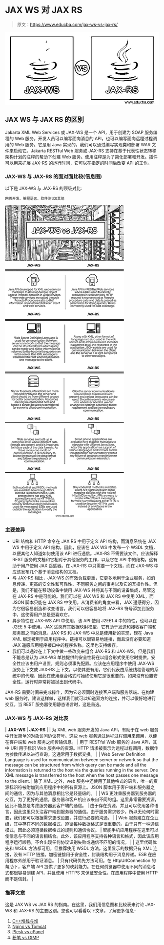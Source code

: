 # JAX WS 对 JAX RS

> 原文：<https://www.educba.com/jax-ws-vs-jax-rs/>

![JAX-WS vs JAX-RS](img/0c56d13f3b433803354a715edbcbdf87.png)



## JAX WS 与 JAX RS 的区别

Jakarta XML Web Services 或 JAX-WS 是一个 API，用于创建为 SOAP 服务编程的 Web 服务。开发人员可以编写面向消息的 API，也可以编写面向远程过程调用的 Web 服务。它是用 Java 实现的，我们可以通过编写实现类和部署 WAR 文件来启动它。Jakarta RESTful Web 服务或 JAX-RS 支持在基于代表性状态转移架构计划的注释的帮助下创建 Web 服务。使用注释是为了简化部署和开发。插件可以用来扩展 JAX-RS 的运行时间，它可以在指定的时间后改变 API 的工作。

### JAX-WS 与 JAX-RS 的面对面比较(信息图)

以下是 JAX-WS 与 JAX-RS 的顶级对比:

<small>网页开发、编程语言、软件测试&其他</small>

![JAX-WS-vs-JAX-RS-info](img/1b95f039f5d1f318e65eaa04ce3a12e9.png)



### 主要差异

*   URI 结构和 HTTP 命令在 JAX RS 中用于定义 API 结构，而消息系统在 JAX WS 中用于定义 API 结构。因此，应该在 JAX WS 中发布一个 WSDL 文档，以便其他人知道如何使用该 API 进行通信。JAX-RS 不需要该文件。应该解释 REST 服务的文档和它相对于其他服务的工作，以及它在 API 中的结构。这有助于用户使用 JAX 遥感器。在 JAX-RS 中只需要一个文档，而在 JAX-WS 中应该发布几个基于消息结构的文档。
*   与 JAX-RS 相比，JAX-WS 的有效负载更重，它更多地用于企业服务，如消息传递、更高的安全性和可靠性、不同服务之间的事务以及它的互操作性。但是，我们不能在移动设备中使用 JAX-WS 并将其与不同的设备集成，尽管这在 JAX-RS 中是可能的。我们可以在 JAX WS 和 JAX RS 中使用 XML，而 JSON 脚本只能在 JAX RS 中使用。从消费者的角度来看，JAX 遥感得分，因为它很容易创造和改变语言。我们可以很容易地将 JAX-RS 符号添加到服务中，这使得用户总是更喜欢它。
*   异步特性在 JAX-WS API 中使用，该 API 使用 J2EE1.4 中的特性，也可以在 J2EE 5 中使用。JAX 遥感有其数据映射模型，它有助于发送和接收客户端和服务器之间的消息。JAX-RS 和 JAX-WS 中总是使用新的实现，现在 Java XML 绑定被用于应用程序中。链接可以很容易地连接，而且没有必要知道 JAX 遥感应用程序接口中的程序名称。这里也支持缓存。
*   我们可以通过在上下文中做一些改变来组合 JAX-RS 和 JAX-WS，但是我们不能总是认为 JAX-WS 单独提供的安全性将在以组合形式使用它时提供。安全性应该由用户设置，规则必须事先配置。应该在应用程序中使用 JAX-WS 服务上下文或 JAX-RS 上下文，以使其更有用。它们代表由系统线程管理的系统中的代理，因此在使用组合格式时始终使用它是很重要的。如果没有设置安全性，运行时异常将被抛出到代码中。

JAX-RS 需要时间来完成操作，因为它必须同时连接客户端和服务器端。在构建 web 服务时，建议这样做，这样我们就可以知道双方的连接，并可以很好地进行交互。当 REST 服务器使用静态语言时，这是首选。

### JAX-WS 与 JAX-RS 对比表

| **JAX-WS** | **JAX-RS** |
| 为 XML web 服务开发的 Java API，有助于在 web 服务中开发简单的对象访问协议符号。这些 web 服务通过远程过程调用来调用，以便在客户端和 web 服务之间传输信息。 | 用于 RESTful Web 服务的 Java API，其中 URI 用于标识 Web 服务中的资源。HTTP 请求被表示为远程过程调用，数据作为参数传递以进行查询。这通常用于数据交换。 |
| Web Server Definition Language is used for communication between server or network so that the message can be structured from which query can be made and all the information is returned to the host via the queries running in the server. One XML message is transferred to the host when the host passes one message to the client. | 除了 XML 之外，web 服务中还使用了其他格式的语言，唯一的资源标识符被附加到应用程序中的所有资源上。JSON 脚本用于客户端和服务器之间的通信，因为与其他消息相比它是轻量级的。 |
| WS 更注重服务器到服务器的交互，为了更好的通信，服务器和客户机应该来自不同的组。这里非常需要资源，因此不能总是考虑服务器到客户端的通信。 | 由于存在资源，并且可以使用各种语言，因此这里只关注客户端到服务器的通信。由于服务需求较少，所以无论何时需要，我们都可以根据需求更改设置，并进行必要的沟通。 |
| Web 服务建立在企业级，其中存在不同的数据格式，遵循每种数据格式是很重要的。由于只有一种通信模式，因此必须遵循数据格式的规则和通信协议。 | 智能手机应用程序在这里可以使信息与不同的语言相结合。此外，该应用程序支持各种语言和格式，因此该应用程序运行顺畅，不会出现任何协议识别失败或通信不匹配的情况。 |
| 这里代码优先和 WSDL 方法都可用，但推荐使用 WSDL 方法。这里显示的数据只有 XML 连接，没有 HTTP 链接。加密链接用于安全性，封装结构用于消息传递。ESB 在应用程序外部用于验证消息。 | 只有代码优先方法可用。在 HttpUrlConnection 的帮助下，客户端 API 提供了更多的映射能力。在任何浏览器中使用不同的消息格式都很容易创建 API，并且使用 HTTPS 来保证安全性。在应用程序中使用 HTTP 而不是信封。 |

### 推荐文章

这是 JAX WS vs JAX RS 的指南。在这里，我们用信息图和比较表来讨论 JAX-WS 和 JAX-RS 的主要区别。您也可以看看以下文章，了解更多信息–

1.  [C++堆栈与堆](https://www.educba.com/c-stack-vs-heap/)
2.  [Nginx vs Tomcat](https://www.educba.com/nginx-vs-tomcat/)
3.  [Plesk vs cPanel](https://www.educba.com/plesk-vs-cpanel/)
4.  [粉笔 vs GIMP](https://www.educba.com/krita-vs-gimp/)





